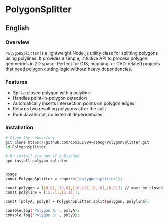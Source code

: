# PolygonSplitter

## English

### Overview
`PolygonSplitter` is a lightweight Node.js utility class for splitting polygons using polylines. It provides a simple, intuitive API to process polygon geometries in 2D space. Perfect for GIS, mapping, or CAD-related projects that need polygon cutting logic without heavy dependencies.

### Features
- Split a closed polygon with a polyline
- Handles point-in-polygon detection
- Automatically inserts intersection points on polygon edges
- Returns two resulting polygons after the split
- Pure JavaScript, no external dependencies

### Installation
```bash
# Clone the repository
git clone https://github.com/cosiu1994-debug/PolygonSplitter.git
cd PolygonSplitter

# Or install via npm if published
npm install polygon-splitter


Usage
const PolygonSplitter = require('polygon-splitter');

const polygon = [[0,0],[10,0],[10,10],[0,10],[0,0]]; // must be closed
const polyline = [[5,-1],[5,11]];

const [polyA, polyB] = PolygonSplitter.split(polygon, polyline);

console.log('Polygon A:', polyA);
console.log('Polygon B:', polyB);
